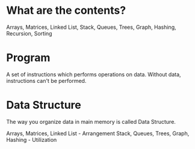 # What are the contents?
Arrays, Matrices, Linked List, Stack, Queues, Trees, Graph, Hashing, Recursion, Sorting

# Program
A set of instructions which performs operations on data. Without data, instructions can't be performed.
# Data Structure
The way you organize data in main memory is called Data Structure.

Arrays, Matrices, Linked List - Arrangement
Stack, Queues, Trees, Graph, Hashing - Utilization

